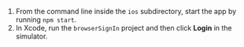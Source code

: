 1. From the command line inside the `ios` subdirectory, start the <StackSelector snippet="applang" noSelector inline /> app by running `npm start`.
2. In Xcode, run the `browserSignIn` project and then click **Login** in the simulator.
